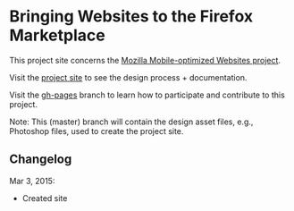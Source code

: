 # Bringing Websites to the Firefox Marketplace

This project site concerns the [Mozilla Mobile-optimized Websites project][1].

Visit the [project site][2] to see the design process + documentation.

Visit the [gh-pages][3] branch to learn how to participate and contribute to this project.

Note: This (master) branch will contain the design asset files, e.g., Photoshop files, used to create the project site.


## Changelog
Mar 3, 2015: 
* Created site


[1]: https://wiki.mozilla.org/Marketplace/Mobile_Optimized_Websites "Go to Mozilla wiki page for this project"
[2]: http://marketplaceux.github.io/mow/ "Go to Project Site"
[3]: https://github.com/MarketplaceUX/mow/tree/gh-pages "Go to gh-pages branch"

